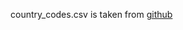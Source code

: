 
country_codes.csv is taken from [github](https://github.com/lukes/ISO-3166-Countries-with-Regional-Codes/blob/master/all/all.csv)
